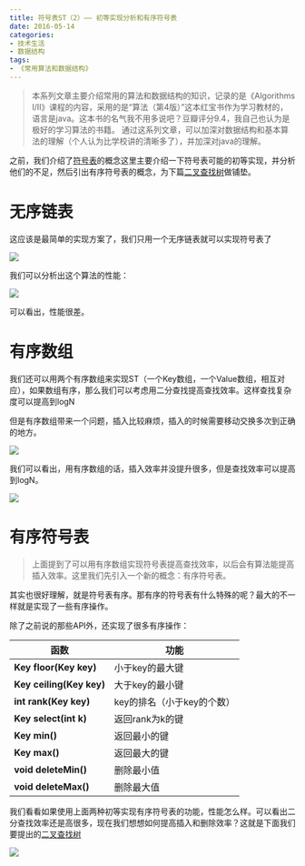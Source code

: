 ```yaml
---
title: 符号表ST（2）—— 初等实现分析和有序符号表
date: 2016-05-14
categories: 
- 技术生活
- 数据结构
tags: 
- 《常用算法和数据结构》
---
```


> 本系列文章主要介绍常用的算法和数据结构的知识，记录的是《Algorithms I/II》课程的内容，采用的是“算法（第4版）”这本红宝书作为学习教材的，语言是java。这本书的名气我不用多说吧？豆瓣评分9.4，我自己也认为是极好的学习算法的书籍。
通过这系列文章，可以加深对数据结构和基本算法的理解（个人认为比学校讲的清晰多了），并加深对java的理解。

之前，我们介绍了[符号表](./st1.md)的概念这里主要介绍一下符号表可能的初等实现，并分析他们的不足，然后引出有序符号表的概念，为下篇[二叉查找树](./st3.md)做铺垫。

# **无序链表**

这应该是最简单的实现方案了，我们只用一个无序链表就可以实现符号表了

![](http://img.hksite.cn/2019-03-01-064750.jpg)



我们可以分析出这个算法的性能：

![](http://img.hksite.cn/2019-03-01-64751.jpg)

可以看出，性能很差。

# **有序数组**

我们还可以用两个有序数组来实现ST（一个Key数组，一个Value数组，相互对应），如果数组有序，那么我们可以考虑用二分查找提高查找效率。这样查找复杂度可以提高到logN

但是有序数组带来一个问题，插入比较麻烦，插入的时候需要移动交换多次到正确的地方。

![](http://img.hksite.cn/2019-03-01-064810.jpg)



我们可以看出，用有序数组的话，插入效率并没提升很多，但是查找效率可以提高到logN。

![](http://img.hksite.cn/2019-03-01-064901.jpg)

# **有序符号表**

> 上面提到了可以用有序数组实现符号表提高查找效率，以后会有算法能提高插入效率。这里我们先引入一个新的概念：有序符号表。

其实也很好理解，就是符号表有序。那有序的符号表有什么特殊的呢？最大的不一样就是实现了一些有序操作。

除了之前说的那些API外，还实现了很多有序操作：

| **函数**                 | **功能**                   |
| ------------------------ | -------------------------- |
| **Key floor(Key key)**   | 小于key的最大键            |
| **Key ceiling(Key key)** | 大于key的最小键            |
| **int rank(Key key)**    | key的排名（小于key的个数） |
| **Key select(int k)**    | 返回rank为k的键            |
| **Key min()**            | 返回最小的键               |
| **Key max()**            | 返回最大的键               |
| **void deleteMin()**     | 删除最小值                 |
| **void deleteMax()**     | 删除最大值                 |

我们看看如果使用上面两种初等实现有序符号表的功能，性能怎么样。可以看出二分查找效率还是高很多，现在我们想想如何提高插入和删除效率？这就是下面我们要提出的[二叉查找树](./ST-3-3825c76e-c6da-4f40-a2ba-c089b1d1640b.md)

![](http://img.hksite.cn/2019-03-01-064837.jpg)

